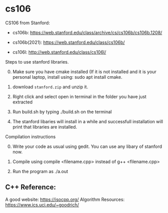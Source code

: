 # cs106
CS106 from Stanford: 

* cs106b: https://web.stanford.edu/class/archive/cs/cs106b/cs106b.1208/

* cs106b(2021): https://web.stanford.edu/class/cs106b/

* cs106l: http://web.stanford.edu/class/cs106l/



Steps to use stanford libraries.

0. Make sure you have cmake installed (If it is not installed and it is your personal laptop, install using: sudo apt install cmake. 

1. download `stanford.zip` and unzip it. 

2. Right click and select open in terminal in the folder you have just extracted

3. Run build.sh by typing ./build.sh on the terminal

4. The stanford libaries will install in a while and successfull installation will print that libraries are installed.



Compilation instructions

0. Write your code as usual using gedit. You can use any libary of stanford now.

1. Compile using compile <filename.cpp> instead of g++ <filename.cpp>

2. Run the program as ./a.out

## C++ Reference:

A good website: https://isocpp.org/
Algorithm Resources: https://www.ics.uci.edu/~goodrich/

